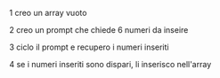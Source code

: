 1 creo un array vuoto

2 creo un prompt che chiede 6 numeri da inseire 

3 ciclo il prompt e recupero i numeri inseriti

4 se i numeri inseriti sono dispari, li inserisco nell'array